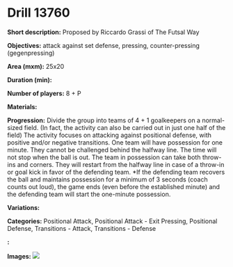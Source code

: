 # Drill 13760

**Short description:**
Proposed by Riccardo Grassi of The Futsal Way

**Objectives:**
attack against set defense, pressing, counter-pressing (gegenpressing)

**Area (mxm):**
25x20

**Duration (min):**


**Number of players:**
8 + P

**Materials:**


**Progression:**
Divide the group into teams of 4 + 1 goalkeepers on a normal-sized field. (In fact, the activity can also be carried out in just one half of the field) The activity focuses on attacking against positional defense, with positive and/or negative transitions. One team will have possession for one minute. They cannot be challenged behind the halfway line. The time will not stop when the ball is out. The team in possession can take both throw-ins and corners. They will restart from the halfway line in case of a throw-in or goal kick in favor of the defending team. *If the defending team recovers the ball and maintains possession for a minimum of 3 seconds (coach counts out loud), the game ends (even before the established minute) and the defending team will start the one-minute possession.

**Variations:**


**Categories:**
Positional Attack, Positional Attack - Exit Pressing, Positional Defense, Transitions - Attack, Transitions - Defense

**:**


**Images:**
![](https://www.coachingfutsal.com/\images\49b09d33-7ebd-4729-92fc-734884b8e1a9_gegen.jpg)

